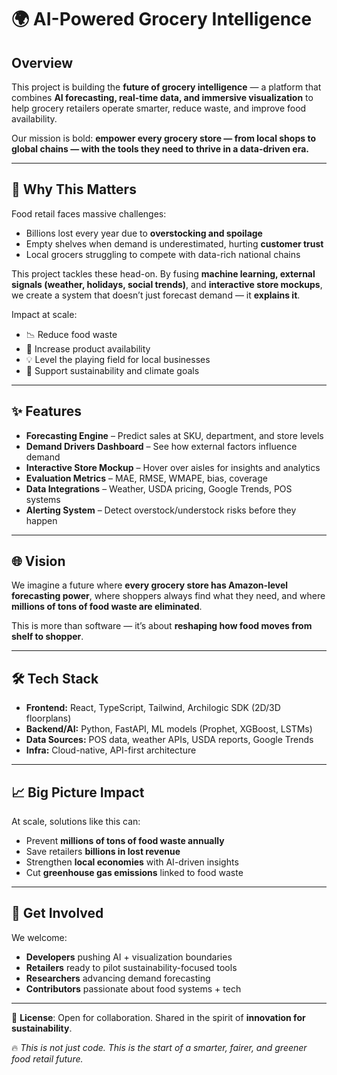 # 🌍 AI-Powered Grocery Intelligence

## Overview  
This project is building the **future of grocery intelligence** — a platform that combines **AI forecasting, real-time data, and immersive visualization** to help grocery retailers operate smarter, reduce waste, and improve food availability.  

Our mission is bold: **empower every grocery store — from local shops to global chains — with the tools they need to thrive in a data-driven era.**

---

## 🚀 Why This Matters  
Food retail faces massive challenges:  
- Billions lost every year due to **overstocking and spoilage**  
- Empty shelves when demand is underestimated, hurting **customer trust**  
- Local grocers struggling to compete with data-rich national chains  

This project tackles these head-on. By fusing **machine learning, external signals (weather, holidays, social trends)**, and **interactive store mockups**, we create a system that doesn’t just forecast demand — it **explains it**.  

Impact at scale:  
- 📉 Reduce food waste  
- 🛒 Increase product availability  
- 💡 Level the playing field for local businesses  
- 🌱 Support sustainability and climate goals  

---

## ✨ Features  
- **Forecasting Engine** – Predict sales at SKU, department, and store levels  
- **Demand Drivers Dashboard** – See how external factors influence demand  
- **Interactive Store Mockup** – Hover over aisles for insights and analytics  
- **Evaluation Metrics** – MAE, RMSE, WMAPE, bias, coverage  
- **Data Integrations** – Weather, USDA pricing, Google Trends, POS systems  
- **Alerting System** – Detect overstock/understock risks before they happen  

---

## 🌐 Vision  
We imagine a future where **every grocery store has Amazon-level forecasting power**, where shoppers always find what they need, and where **millions of tons of food waste are eliminated**.  

This is more than software — it’s about **reshaping how food moves from shelf to shopper**.  

---

## 🛠️ Tech Stack  
- **Frontend:** React, TypeScript, Tailwind, Archilogic SDK (2D/3D floorplans)  
- **Backend/AI:** Python, FastAPI, ML models (Prophet, XGBoost, LSTMs)  
- **Data Sources:** POS data, weather APIs, USDA reports, Google Trends  
- **Infra:** Cloud-native, API-first architecture  

---

## 📈 Big Picture Impact  
At scale, solutions like this can:  
- Prevent **millions of tons of food waste annually**  
- Save retailers **billions in lost revenue**  
- Strengthen **local economies** with AI-driven insights  
- Cut **greenhouse gas emissions** linked to food waste  

---

## 🤝 Get Involved  
We welcome:  
- **Developers** pushing AI + visualization boundaries  
- **Retailers** ready to pilot sustainability-focused tools  
- **Researchers** advancing demand forecasting  
- **Contributors** passionate about food systems + tech  

---

📜 **License**: Open for collaboration. Shared in the spirit of **innovation for sustainability**.  

🔥 *This is not just code. This is the start of a smarter, fairer, and greener food retail future.*  
